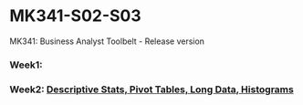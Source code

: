 # MK341-S02-S03
MK341: Business Analyst Toolbelt - Release version


### Week1: [](week1/Readme.md)

### Week2: [Descriptive Stats, Pivot Tables, Long Data, Histograms](week2/Readme.md)
